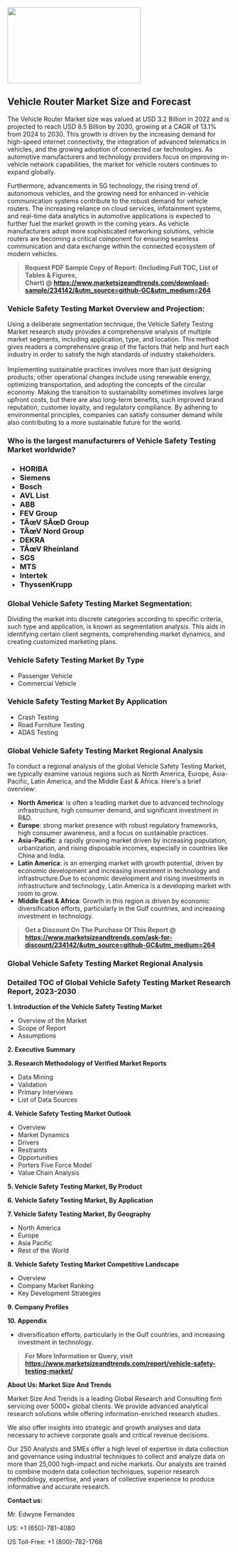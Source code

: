 <p><img class="alignnone size-medium wp-image-20088" src="https://ffe5etoiles.com/wp-content/uploads/2024/12/MST1-300x171.png" alt="" width="300" height="171" /></p><h2>Vehicle Router Market Size and Forecast</h2><p>The Vehicle Router Market size was valued at USD 3.2 Billion in 2022 and is projected to reach USD 8.5 Billion by 2030, growing at a CAGR of 13.1% from 2024 to 2030. This growth is driven by the increasing demand for high-speed internet connectivity, the integration of advanced telematics in vehicles, and the growing adoption of connected car technologies. As automotive manufacturers and technology providers focus on improving in-vehicle network capabilities, the market for vehicle routers continues to expand globally.</p><p>Furthermore, advancements in 5G technology, the rising trend of autonomous vehicles, and the growing need for enhanced in-vehicle communication systems contribute to the robust demand for vehicle routers. The increasing reliance on cloud services, infotainment systems, and real-time data analytics in automotive applications is expected to further fuel the market growth in the coming years. As vehicle manufacturers adopt more sophisticated networking solutions, vehicle routers are becoming a critical component for ensuring seamless communication and data exchange within the connected ecosystem of modern vehicles.</p></p><blockquote id="" class=""><strong>Request PDF Sample Copy of Report: (Including Full TOC, List of Tables &amp; Figures, Chart)&nbsp;@&nbsp;<strong><a href="https://www.marketsizeandtrends.com/download-sample/234142/&utm_source=github-GC&utm_medium=264" target="_blank">https://www.marketsizeandtrends.com/download-sample/234142/&utm_source=github-GC&utm_medium=264</a></strong></strong></blockquote><h3 id="" class="">Vehicle Safety Testing Market&nbsp;Overview and Projection:</h3><p id="" class="">Using a deliberate segmentation technique, the Vehicle Safety Testing Market research study provides a comprehensive analysis of multiple market segments, including application, type, and location. This method gives readers a comprehensive grasp of the factors that help and hurt each industry in order to satisfy the high standards of industry stakeholders. <br /> <br />Implementing sustainable practices involves more than just designing products; other operational changes include using renewable energy, optimizing transportation, and adopting the concepts of the circular economy. Making the transition to sustainability sometimes involves large upfront costs, but there are also long-term benefits, such improved brand reputation, customer loyalty, and regulatory compliance. By adhering to environmental principles, companies can satisfy consumer demand while also contributing to a more sustainable future for the world.</p><h3 id="" class="">Who is the largest manufacturers of&nbsp;Vehicle Safety Testing Market worldwide?</h3><h3 class=""><p><ul><li>HORIBA </li><li> Siemens </li><li> Bosch </li><li> AVL List </li><li> ABB </li><li> FEV Group </li><li> TÃœV SÃœD Group </li><li> TÃœV Nord Group </li><li> DEKRA </li><li> TÃœV Rheinland </li><li> SGS </li><li> MTS </li><li> Intertek </li><li> ThyssenKrupp</li></ul></p></h3><h3 id="" class="">Global&nbsp;Vehicle Safety Testing Market Segmentation:</h3><p id="" class="">Dividing the market into discrete categories according to specific criteria, such type and application, is known as segmentation analysis. This aids in identifying certain client segments, comprehending market dynamics, and creating customized marketing plans.</p><h3 id="" class="">Vehicle Safety Testing Market&nbsp;By Type</h3><p><p><ul><li>Passenger Vehicle</li><li> Commercial Vehicle</p></li></ul></p></p><h3 id="" class="">Vehicle Safety Testing Market&nbsp;By Application</h3><p class=""><p><ul><li>Crash Testing</li><li> Road Furniture Testing</li><li> ADAS Testing</li></ul></p></p><h3 id="" class="">Global Vehicle Safety Testing Market Regional Analysis</h3><p id="" class="">To conduct a regional analysis of the global Vehicle Safety Testing Market, we typically examine various regions such as North America, Europe, Asia-Pacific, Latin America, and the Middle East &amp; Africa. Here's a brief overview:</p><ul><li><strong>North America</strong>: is often a leading market due to advanced technology infrastructure, high consumer demand, and significant investment in R&amp;D.</li><li><strong>Europe</strong>: strong market presence with robust regulatory frameworks, high consumer awareness, and a focus on sustainable practices.</li><li><strong>Asia-Pacific</strong>: a rapidly growing market driven by increasing population, urbanization, and rising disposable incomes, especially in countries like China and India.</li><li><strong>Latin America</strong>: is an emerging market with growth potential, driven by economic development and increasing investment in technology and infrastructure.Due to economic development and rising investments in infrastructure and technology, Latin America is a developing market with room to grow.</li><li><strong>Middle East &amp; Africa</strong>: Growth in this region is driven by economic diversification efforts, particularly in the Gulf countries, and increasing investment in technology.</li></ul><blockquote id="" class=""><strong>Get a Discount On The Purchase Of This Report @ <strong><a href="https://www.marketsizeandtrends.com/ask-for-discount/234142/&utm_source=github-GC&utm_medium=264" target="_blank">https://www.marketsizeandtrends.com/ask-for-discount/234142/&utm_source=github-GC&utm_medium=264</a></strong></strong></blockquote><h3 id="" class="">Global Vehicle Safety Testing Market Regional Analysis</h3><h3 id="" class="">Detailed TOC of Global Vehicle Safety Testing Market Research Report, 2023-2030</h3><p id="" class=""><strong>1. Introduction of the Vehicle Safety Testing Market</strong></p><ul><li>Overview of the Market</li><li>Scope of Report</li><li>Assumptions</li></ul><p id="" class=""><strong>2. Executive Summary</strong></p><p id="" class=""><strong>3. Research Methodology of Verified Market Reports</strong></p><ul><li>Data Mining</li><li>Validation</li><li>Primary Interviews</li><li>List of Data Sources</li></ul><p id="" class=""><strong>4. Vehicle Safety Testing Market Outlook</strong></p><ul><li>Overview</li><li>Market Dynamics</li><li>Drivers</li><li>Restraints</li><li>Opportunities</li><li>Porters Five Force Model</li><li>Value Chain Analysis</li></ul><p id="" class=""><strong>5. Vehicle Safety Testing Market, By Product</strong></p><p id="" class=""><strong>6. Vehicle Safety Testing Market, By Application</strong></p><p id="" class=""><strong>7. Vehicle Safety Testing Market, By Geography</strong></p><ul><li>North America</li><li>Europe</li><li>Asia Pacific</li><li>Rest of the World</li></ul><p id="" class=""><strong>8. Vehicle Safety Testing Market Competitive Landscape</strong></p><ul><li>Overview</li><li>Company Market Ranking</li><li>Key Development Strategies</li></ul><p id="" class=""><strong>9. Company Profiles</strong></p><p id="" class=""><strong>10. Appendix</strong></p><ul><li>diversification efforts, particularly in the Gulf countries, and increasing investment in technology.</li></ul><blockquote id="" class=""><strong>For More Information or Query, visit <strong><strong><a href="https://www.marketsizeandtrends.com/report/vehicle-safety-testing-market/" target="_blank">https://www.marketsizeandtrends.com/report/vehicle-safety-testing-market/</a></strong></strong></strong></blockquote><p id="" class=""><strong>About Us: Market Size And Trends</strong></p><p id="" class="">Market Size And Trends is a leading Global Research and Consulting firm servicing over 5000+ global clients. We provide advanced analytical research solutions while offering information-enriched research studies.</p><p id="" class="">We also offer insights into strategic and growth analyses and data necessary to achieve corporate goals and critical revenue decisions.</p><p id="" class="">Our 250 Analysts and SMEs offer a high level of expertise in data collection and governance using industrial techniques to collect and analyze data on more than 25,000 high-impact and niche markets. Our analysts are trained to combine modern data collection techniques, superior research methodology, expertise, and years of collective experience to produce informative and accurate research.</p><p id="" class=""><strong>Contact us:</strong></p><p id="" class="">Mr. Edwyne Fernandes</p><p id="" class="">US: +1 (650)-781-4080</p><p id="" class="">US Toll-Free: +1 (800)-782-1768</p>
